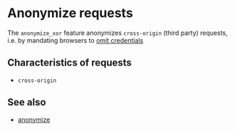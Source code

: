 # Anonymize requests
The `anonymize_xor` feature anonymizes `cross-origin` (third party) requests, i.e. by mandating browsers to [omit credentials](https://developer.mozilla.org/en-US/docs/Web/API/Request/credentials)


##  Characteristics of requests
- `cross-origin`


## See also
- [anonymize](../anonymize/index.md)